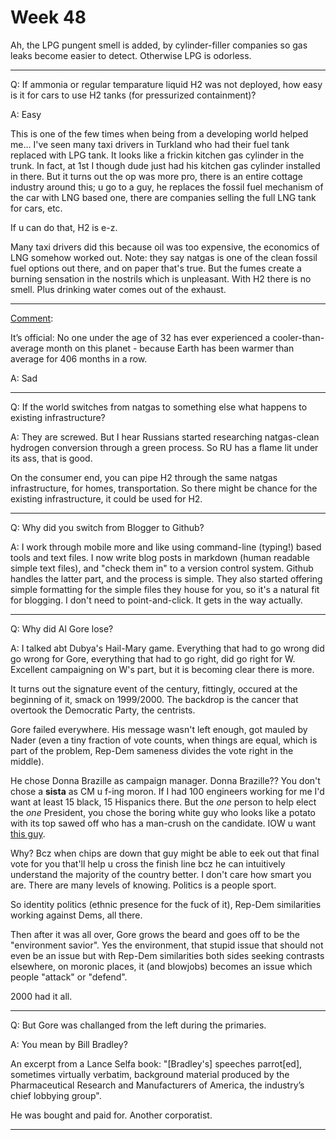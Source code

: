 # Week 48

Ah, the LPG pungent smell is added, by cylinder-filler companies so gas leaks
become easier to detect. Otherwise LPG is odorless.

---

Q: If ammonia or regular temparature liquid H2 was not deployed, how
easy is it for cars to use H2 tanks (for pressurized containment)?

A: Easy

This is one of the few times when being from a developing world helped
me... I've seen many taxi drivers in Turkland who had their fuel tank
replaced with LPG tank. It looks like a frickin kitchen gas cylinder
in the trunk. In fact, at 1st I though dude just had his kitchen gas
cylinder installed in there. But it turns out the op was more pro,
there is an entire cottage industry around this; u go to a guy, he
replaces the fossil fuel mechanism of the car with LNG based one,
there are companies selling the full LNG tank for cars, etc.

If u can do that, H2 is e-z.

Many taxi drivers did this because oil was too expensive, the
economics of LNG somehow worked out.  Note: they say natgas is one of
the clean fossil fuel options out there, and on paper that's true. But
the fumes create a burning sensation in the nostrils which is
unpleasant. With H2 there is no smell. Plus drinking water comes out
of the exhaust.

---

[Comment](https://mobile.twitter.com/AssaadRazzouk/status/1065417333672419328):

It’s official: No one under the age of 32 has ever experienced a
cooler-than-average month on this planet - because Earth has been
warmer than average for 406 months in a row.

A: Sad

---

Q: If the world switches from natgas to something else what happens to existing infrastructure?

A: They are screwed. But I hear Russians started researching
natgas-clean hydrogen conversion through a green process. So RU has a
flame lit under its ass, that is good.

On the consumer end, you can pipe H2 through the same natgas
infrastructure, for homes, transportation. So there might be chance
for the existing infrastructure, it could be used for H2.

---

Q: Why did you switch from Blogger to Github?

A: I work through mobile more and like using command-line (typing!)
based tools and text files. I now write blog posts in markdown (human
readable simple text files), and "check them in" to a version control
system. Github handles the latter part, and the process is
simple. They also started offering simple formatting for the simple
files they house for you, so it's a natural fit for blogging. I don't
need to point-and-click. It gets in the way actually.

---

Q: Why did Al Gore lose?

A: I talked abt Dubya's Hail-Mary game. Everything that had to go
wrong did go wrong for Gore, everything that had to go right, did go
right for W. Excellent campaigning on W's part, but it is becoming
clear there is more.

It turns out the signature event of the century, fittingly, occured at
the beginning of it, smack on 1999/2000. The backdrop is the cancer
that overtook the Democratic Party, the centrists.

Gore failed everywhere. His message wasn't left enough, got mauled by
Nader (even a tiny fraction of vote counts, when things are equal,
which is part of the problem, Rep-Dem sameness divides the vote right
in the middle).

He chose Donna Brazille as campaign manager. Donna Brazille?? You
don't chose a **sista** as CM u f-ing moron. If I had 100 engineers
working for me I'd want at least 15 black, 15 Hispanics there. But the
*one* person to help elect the *one* President, you chose the
boring white guy who looks like a potato with its top sawed off who
has a man-crush on the candidate. IOW u want
[this guy](twimg/CvdlcHQXYAABEfg.jpg).

Why? Bcz when chips are down that guy might be able to eek out that
final vote for you that'll help u cross the finish line bcz he can
intuitively understand the majority of the country better.  I don't
care how smart you are. There are many levels of knowing. Politics is
a people sport.

So identity politics (ethnic presence for the fuck of it), Rep-Dem
similarities working against Dems, all there.

Then after it was all over, Gore grows the beard and goes off to be
the "environment savior". Yes the environment, that stupid issue that
should not even be an issue but with Rep-Dem similarities both sides
seeking contrasts elsewhere, on moronic places, it (and blowjobs)
becomes an issue which people "attack" or "defend".

2000 had it all.

---

Q: But Gore was challanged from the left during the primaries.

A: You mean by Bill Bradley?

An excerpt from a Lance Selfa book: "[Bradley's] speeches parrot[ed],
sometimes virtually verbatim, background material produced by the
Pharmaceutical Research and Manufacturers of America, the industry’s
chief lobbying group".

He was bought and paid for. Another corporatist.

---
